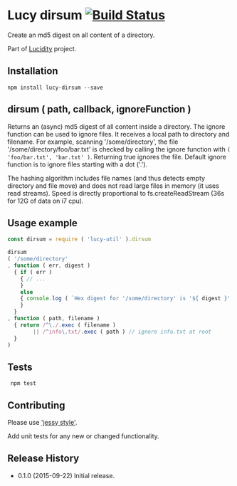 # Lucy dirsum [![Build Status](https://travis-ci.org/lucidogen/lucy-dirsum.svg)](https://travis-ci.org/lucidogen/lucy-dirsum)

Create an md5 digest on all content of a directory.

Part of [Lucidity](http://lucidity.io) project.

## Installation

  ```shell
  npm install lucy-dirsum --save
  ```

## dirsum ( path, callback, ignoreFunction )

Returns an (async) md5 digest of all content inside a directory. The ignore
function can be used to ignore files. It receives a local path to directory and
filename. For example, scanning '/some/directory', the file
'/some/directory/foo/bar.txt' is checked by calling the ignore function with `(
'foo/bar.txt', 'bar.txt' )`. Returning true ignores the file. Default ignore
function is to ignore files starting with a dot ('.').

The hashing algorithm includes file names (and thus detects empty directory and
file move) and does not read large files in memory (it uses read streams). Speed
is directly proportional to fs.createReadStream (36s for 12G of data on i7 cpu).

## Usage example

  ```js
  const dirsum = require ( 'lucy-util' ).dirsum

  dirsum
  ( '/some/directory'
  , function ( err, digest )
    { if ( err )
      { // ...
      }
      else
      { console.log ( `Hex digest for '/some/directory' is '${ digest }'.` )
      }
    }
  , function ( path, filename )
    { return /^\./.exec ( filename )
          || /^info\.txt/.exec ( path ) // ignore info.txt at root
    }
  )
  ```

## Tests

  ```shell
   npm test
  ```

## Contributing

Please use ['jessy style'](http://github.com/lucidogen/jessy).

Add unit tests for any new or changed functionality.

## Release History

  * 0.1.0 (2015-09-22) Initial release.
